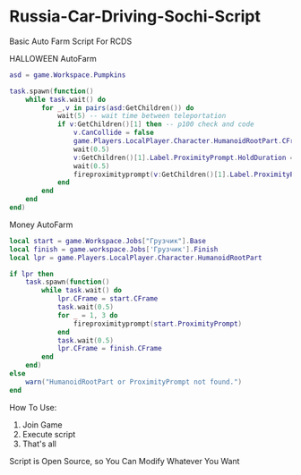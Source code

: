 # Russia-Car-Driving-Sochi-Script

Basic Auto Farm Script For RCDS

HALLOWEEN AutoFarm
```lua
asd = game.Workspace.Pumpkins

task.spawn(function()
	while task.wait() do
		for _,v in pairs(asd:GetChildren()) do
			wait(5) -- wait time between teleportation
			if v:GetChildren()[1] then -- p100 check and code
				v.CanCollide = false
				game.Players.LocalPlayer.Character.HumanoidRootPart.CFrame = v.CFrame
				wait(0.5)
				v:GetChildren()[1].Label.ProximityPrompt.HoldDuration = 0
				wait(0.5)
				fireproximityprompt(v:GetChildren()[1].Label.ProximityPrompt) -- йоу йоу картошка фри
			end
		end
	end
end)

```

Money AutoFarm
```lua
local start = game.Workspace.Jobs["Грузчик"].Base
local finish = game.workspace.Jobs['Грузчик'].Finish
local lpr = game.Players.LocalPlayer.Character.HumanoidRootPart

if lpr then
    task.spawn(function()
        while task.wait() do
            lpr.CFrame = start.CFrame
            task.wait(0.5)
            for _ = 1, 3 do
                fireproximityprompt(start.ProximityPrompt)
            end
            task.wait(0.5)
            lpr.CFrame = finish.CFrame
        end
    end)
else
    warn("HumanoidRootPart or ProximityPrompt not found.")
end
```

How To Use:
1. Join Game
2. Execute script
3. That's all

Script is Open Source, so You Can Modify Whatever You Want
